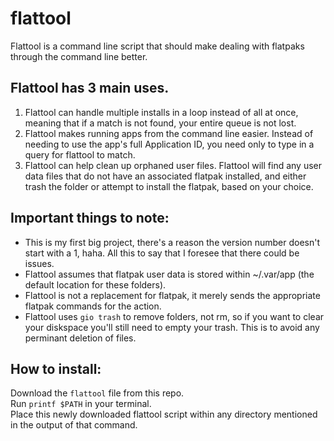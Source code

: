 # flattool
Flattool is a command line script that should make dealing with flatpaks through the command line better.

## Flattool has 3 main uses.
1. Flattool can handle multiple installs in a loop instead of all at once, meaning that if a match is not found, your entire queue is not lost.
2. Flattool makes running apps from the command line easier. Instead of needing to use the app's full Application ID, you need only to type in a query for flattool to match.
3. Flattool can help clean up orphaned user files. Flattool will find any user data files that do not have an associated flatpak installed, and either trash the folder or attempt to install the flatpak, based on your choice.

## Important things to note:
- This is my first big project, there's a reason the version number doesn't start with a 1, haha. All this to say that I foresee that there could be issues.
- Flattool assumes that flatpak user data is stored within ~/.var/app (the default location for these folders).
- Flattool is not a replacement for flatpak, it merely sends the appropriate flatpak commands for the action.
- Flattool uses `gio trash` to remove folders, not rm, so if you want to clear your diskspace you'll still need to empty your trash. This is to avoid any perminant deletion of files.

## How to install:
Download the `flattool` file from this repo.  
Run `printf $PATH` in your terminal.  
Place this newly downloaded flattool script within any directory mentioned in the output of that command.
